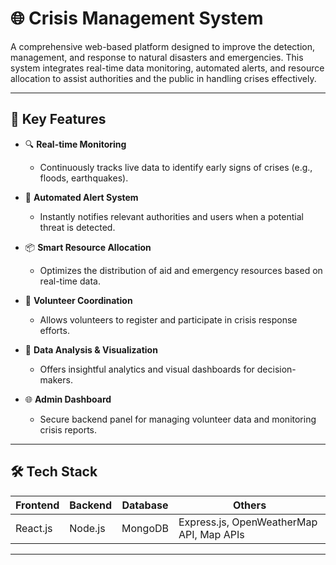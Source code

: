 # 🌐 Crisis Management System

A comprehensive web-based platform designed to improve the detection, management, and response to natural disasters and emergencies. This system integrates real-time data monitoring, automated alerts, and resource allocation to assist authorities and the public in handling crises effectively.

---

## 🚀 Key Features

- 🔍 **Real-time Monitoring**
  - Continuously tracks live data to identify early signs of crises (e.g., floods, earthquakes).

- 📢 **Automated Alert System**
  - Instantly notifies relevant authorities and users when a potential threat is detected.

- 📦 **Smart Resource Allocation**
  - Optimizes the distribution of aid and emergency resources based on real-time data.

- 🧭 **Volunteer Coordination**
  - Allows volunteers to register and participate in crisis response efforts.

- 🧠 **Data Analysis & Visualization**
  - Offers insightful analytics and visual dashboards for decision-makers.

- 🌐 **Admin Dashboard**
  - Secure backend panel for managing volunteer data and monitoring crisis reports.

---

## 🛠️ Tech Stack

| Frontend | Backend | Database | Others |
|----------|---------|----------|--------|
| React.js | Node.js | MongoDB  | Express.js, OpenWeatherMap API, Map APIs |

---
